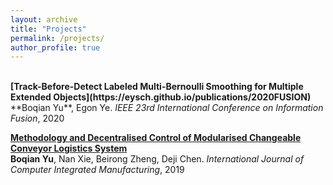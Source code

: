 ```yaml
---
layout: archive
title: "Projects"
permalink: /projects/
author_profile: true
---
```


<br>
<b>[Track-Before-Detect Labeled Multi-Bernoulli Smoothing for Multiple Extended Objects](https://eysch.github.io/publications/2020FUSION)</b> <br> 
**Boqian Yu**, Egon Ye.
<i>IEEE 23rd International Conference on Information Fusion</i>, 2020

<b>[Methodology and Decentralised Control of Modularised Changeable Conveyor Logistics System](https://eysch.github.io/publications/2019IJCIM)</b> <br> 
**Boqian Yu**, Nan Xie, Beirong Zheng, Deji Chen.
<i>International Journal of Computer Integrated Manufacturing</i>, 2019
